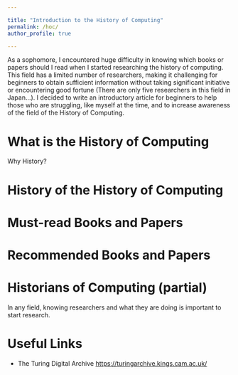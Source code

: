 ```yaml
---

title: "Introduction to the History of Computing"
permalink: /hoc/
author_profile: true

---
```


As a sophomore, I encountered huge difficulty in knowing which books or papers should I read when I started researching the history of computing. This field has a limited number of researchers, making it challenging for beginners to obtain sufficient information without taking significant initiative or encountering good fortune (There are only five researchers in this field in Japan...). I decided to write an introductory article for beginners to help those who are struggling, like myself at the time, and to increase awareness of the field of the History of Computing. 


What is the History of Computing
======
Why History?


History of the History of Computing
======


Must-read Books and Papers
======


Recommended Books and Papers
======


Historians of Computing (partial)
======
In any field, knowing researchers and what they are doing is important to start research.


Useful Links
======
  * The Turing Digital Archive
  https://turingarchive.kings.cam.ac.uk/
  
